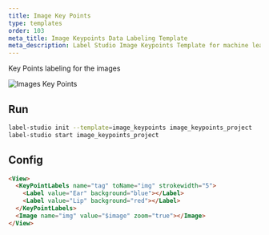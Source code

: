 ```yaml
---
title: Image Key Points
type: templates
order: 103
meta_title: Image Keypoints Data Labeling Template
meta_description: Label Studio Image Keypoints Template for machine learning and data science data labeling projects.
---
```


Key Points labeling for the images

<img src="/images/screens/image_keypoints.png" class="img-template-example" title="Images Key Points" />

## Run

```bash
label-studio init --template=image_keypoints image_keypoints_project
label-studio start image_keypoints_project 
```

## Config 

```html
<View>
  <KeyPointLabels name="tag" toName="img" strokewidth="5">
    <Label value="Ear" background="blue"></Label>
    <Label value="Lip" background="red"></Label>
  </KeyPointLabels>
  <Image name="img" value="$image" zoom="true"></Image>
</View>
```
